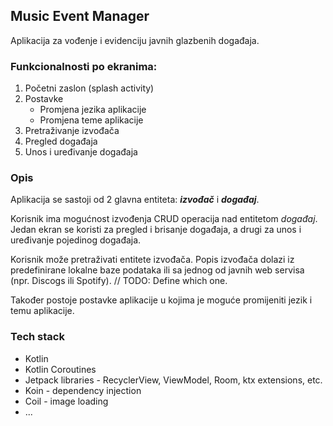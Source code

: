 ## Music Event Manager

Aplikacija za vođenje i evidenciju javnih glazbenih događaja.

### Funkcionalnosti po ekranima:

1. Početni zaslon (splash activity)
2. Postavke
    - Promjena jezika aplikacije
    - Promjena teme aplikacije
3. Pretraživanje izvođača
4. Pregled događaja
5. Unos i uređivanje događaja

### Opis

Aplikacija se sastoji od 2 glavna entiteta: **_izvođač_** i **_događaj_**.

Korisnik ima mogućnost izvođenja CRUD operacija nad entitetom _događaj_. Jedan ekran se koristi za pregled i brisanje događaja, a drugi za unos i uređivanje pojedinog događaja.

Korisnik može pretraživati entitete izvođača. Popis izvođača dolazi iz predefinirane lokalne baze podataka ili sa jednog od javnih web servisa (npr. Discogs ili Spotify). // TODO: Define which one.

Također postoje postavke aplikacije u kojima je moguće promijeniti jezik i temu aplikacije.

### Tech stack
- Kotlin
- Kotlin Coroutines
- Jetpack libraries - RecyclerView, ViewModel, Room, ktx extensions, etc.
- Koin - dependency injection
- Coil - image loading
- ...
